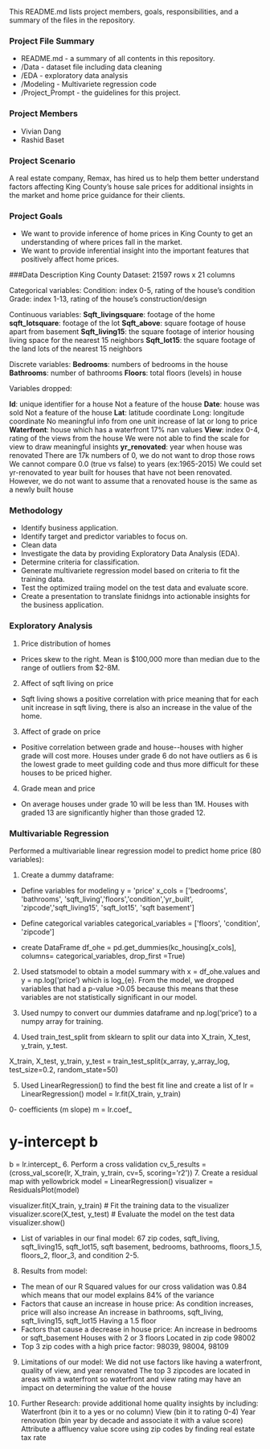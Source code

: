 This README.md lists project members, goals, responsibilities, and a summary of the files in the repository. 

### Project File Summary
* README.md - a summary of all contents in this repository. 
* /Data - dataset file including data cleaning
* /EDA - exploratory data analysis 
* /Modeling - Multivariete regression code 
* /Project_Prompt - the guidelines for this project. 

### Project Members
* Vivian Dang
* Rashid Baset

### Project Scenario
A real estate company, Remax, has hired us to help them better understand factors affecting King County’s house sale prices for additional insights in the market and home price guidance for their clients.  

### Project Goals
- We want to provide inference of home prices in King County to get an understanding of where prices fall in the market. 
- We want to provide inferential insight into the important features that positively affect home prices. 

###Data Description
King County Dataset: 21597 rows x 21 columns


Categorical variables:
Condition: index 0-5, rating of the house’s condition
Grade: index 1-13, rating of the house’s construction/design 

Continuous variables:
**Sqft_livingsquare**: footage of the home
**sqft_lotsquare**: footage of the lot
**Sqft_above**: square footage of house apart from basement
**Sqft_living15**:  the square footage of interior housing living space for the nearest 15 neighbors
**Sqft_lot15**: the square footage of the land lots of the nearest 15 neighbors

Discrete variables:
**Bedrooms**:  numbers of bedrooms in the house
**Bathrooms**: number of bathrooms
**Floors**: total floors (levels) in house

Variables dropped:

**Id**: unique identifier for a house
Not a feature of the house
**Date**: house was sold
Not a feature of the house
**Lat**:  latitude coordinate
Long: longitude coordinate
No meaningful info from one unit increase of lat or long to price
**Waterfront**: house which has a waterfront
17% nan values
**View**:  index 0-4, rating of the views from the house
We were not able to find the scale for view to draw meaningful insights
**yr_renovated**: year when house was renovated
There are 17k numbers of 0, we do not want to drop those rows
We cannot compare 0.0 (true vs false) to years (ex:1965-2015)
We could set yr-renovated to year built for houses that have not been renovated. However, we do not want to assume that a renovated house is the same as a newly built house


### Methodology
- Identify business application. 
- Identify target and predictor variables to focus on. 
- Clean data
- Investigate the data by providing Exploratory Data Analysis (EDA).
- Determine criteria for classification.
- Generate multivariete regression model based on criteria to fit the training data. 
- Test the optimized traiing model on the test data and evaluate score. 
- Create a presentation to translate finidngs into actionable insights for the business application. 

### Exploratory Analysis
1.  Price distribution of homes 
- Prices skew to the right. Mean is $100,000 more than median due to the range of outliers from $2-8M.
2.  Affect of sqft living on price
- Sqft living shows a positive correlation with price meaning that for each unit increase in sqft living, there is also an increase in the value of the home.
3.  Affect of grade on price
- Positive correlation between grade and house--houses with higher grade will cost more. Houses under grade 6 do not have outliers as 6 is the lowest grade to meet guilding code and thus more difficult for these houses to be priced higher.    
4.  Grade mean and price
- On average houses under grade 10 will be less than 1M. Houses with graded 13 are significantly higher than those graded 12. 

### Multivariable Regression 

Performed a multivariable linear regression model to predict home price (80 variables):

1. Create a dummy dataframe:

- Define variables for modeling
y = 'price'
x_cols = ['bedrooms', 'bathrooms', 'sqft_living','floors','condition','yr_built', 'zipcode','sqft_living15', 'sqft_lot15', 'sqft basement']

- Define categorical variables
categorical_variables = ['floors', 'condition', 'zipcode']

- create DataFrame
df_ohe = pd.get_dummies(kc_housing[x_cols], columns= categorical_variables, drop_first =True)

2. Used statsmodel to obtain a model summary with x = df_ohe.values and y = np.log(‘price’) which is log_{e}. From the model, we dropped variables that had a p-value >0.05 because this means that these variables are not statistically significant in our model. 

3. Used numpy to convert our dummies dataframe and np.log(‘price’) to a numpy array for training. 

4. Used train_test_split from sklearn to split our data into X_train, X_test, y_train, y_test.

X_train, X_test, y_train, y_test = train_test_split(x_array, y_array_log, test_size=0.2, random_state=50)

5. Used LinearRegression() to find the best fit line and create a list of 
lr = LinearRegression()
model = lr.fit(X_train, y_train)

0- coefficients (m slope)
m = lr.coef_

# y-intercept b
b = lr.intercept_
6. Perform a cross validation
cv_5_results  = (cross_val_score(lr, X_train, y_train, cv=5,  scoring='r2'))
7. Create a residual map with yellowbrick
model = LinearRegression()
visualizer = ResidualsPlot(model)

visualizer.fit(X_train, y_train)  # Fit the training data to the visualizer
visualizer.score(X_test, y_test)  # Evaluate the model on the test data
visualizer.show()            

- List of variables in our final model: 67 zip codes, sqft_living, sqft_living15, sqft_lot15, sqft basement, bedrooms, bathrooms, floors_1.5, floors_2, floor_3,  and condition 2-5.

8. Results from model:
- The mean of our R Squared values for our cross validation was 0.84 which means that our model explains 84% of the variance 
- Factors that cause an increase in house price:
As condition increases, price will also increase
An increase in bathrooms, sqft_living, sqft_living15, sqft_lot15
Having a 1.5 floor
- Factors that cause a decrease in house price:
An increase in bedrooms or sqft_basement
Houses with 2 or 3 floors
Located in zip code 98002
- Top 3 zip codes with a high price factor:
98039, 98004, 98109

9. Limitations of our model:
We did not use factors like having a waterfront, quality of view, and year renovated
The top 3 zipcodes are located in areas with a waterfront so waterfront and view rating may have an impact on determining the value of the house

10. Further Research:
provide additional home quality insights by including:
Waterfront (bin it to a yes or no column)
View (bin it to rating 0-4)
Year renovation (bin year by decade and associate it with a value score)
Attribute a affluency value score using zip codes by finding real estate tax rate 








